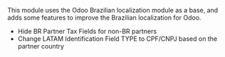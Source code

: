 This module uses the Odoo Brazilian localization module as a base, and adds some features to improve the Brazilian localization for Odoo.

- Hide BR Partner Tax Fields for non-BR partners
- Change LATAM Identification Field TYPE to CPF/CNPJ based on the partner country